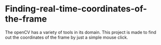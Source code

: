 # Finding-real-time-coordinates-of-the-frame

The openCV has a variety of tools in its domain. This project is made to find out the coordinates of the frame by just a simple mouse click.
